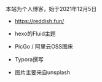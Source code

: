 本站为个人博客，始于2021年12月5日

- https://reddish.fun/

- hexo的Fluid主题
- PicGo / 阿里云OSS图床
- Typora撰写
- 图片主要来自unsplash
